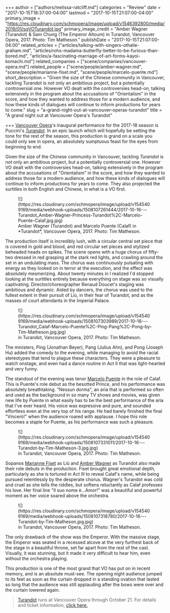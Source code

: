 +++
author = ["authors/melissa-ratcliff.md"]
categories = "Review"
date = "2017-10-15T18:37:00-04:00"
lastmod = "2017-10-15T21:07:00-04:00"
primary_image = "https://res.cloudinary.com/schmopera/image/upload/v1546392800/media/2019/01/sqVOTurandot.jpg"
primary_image_credit = "Amber Wagner (Turandot) & Sam Chung (The Emperor Altoum) in Turandot, Vancouver Opera, 2017. Photo: Tim Matheson."
publishDate = "2017-10-15T21:07:00-04:00"
related_articles = ["articles/talking-with-singers-othalie-graham.md", "articles/rohs-madama-butterfly-better-to-be-furious-than-bored.md", "articles/a-fascinating-marriage-of-art-forms-kayoi-komachi.md"]
related_companies = ["scene/companies/vancouver-opera.md"]
related_people = ["scene/people/amber-wagner.md", "scene/people/marianne-fiset.md", "scene/people/marcelo-puente.md"]
short_description = "Given the size of the Chinese community in Vancouver, tackling Turandot is not only an ambitious project, but a potentially controversial one. However VO dealt with the controversies head-on, talking extensively in the program about the accusations of &quot;Orientalism&quot; in the score, and how they wanted to address those for a modern audience, and how these kinds of dialogues will continue to inform productions for years to come."
slug = "a-grand-night-out-at-vancouver-operas-turandot"
title = "A grand night out at Vancouver Opera&#039;s Turandot"

+++
[Vancouver Opera](/scene/companies/vancouver-opera/)'s inaugural performance for the 2017-18 season is Puccini's [*Turandot*](https://www.vancouveropera.ca/Turandot). In an epic launch which will hopefully be setting the tone for the rest of the season, this production is grand on a scale you could only see in opera, an absolutely sumptuous feast for the eyes from beginning to end. 

Given the size of the Chinese community in Vancouver, tackling *Turandot* is not only an ambitious project, but a potentially controversial one. However VO dealt with the controversies head-on, talking extensively in the program about the accusations of "Orientalism" in the score, and how they wanted to address those for a modern audience, and how these kinds of dialogues will continue to inform productions for years to come. They also projected the surtitles in both English and Chinese, in what is a VO first.

<figure data-type="image">![](https://res.cloudinary.com/schmopera/image/upload/v1545409169/media/webhook-uploads/1508107261444/2017-10-16---Turandot_Amber-Wagner-Princess-Turandot%2C-Marcelo-Puente-Calaf.jpg.jpg)
<figcaption>Amber Wagner (Turandot) and Marcelo Puente (Calaf) in *Turandot*, Vancouver Opera, 2017. Photo: Tim Matheson.</figcaption>
</figure>

The production itself is incredibly lush, with a circular central set piece that is covered in gold and blood, and red circular set pieces and stylized beheaded heads on spikes. The scene opens with a huge chorus of fifty-two dressed in red grasping at the stark red lights, and crawling around the set in an undulating mass. The chorus was continuously pulsating with energy as they looked on in terror at the execution, and the effect was absolutely mesmerizing. About twenty minutes in I realized I'd stopped looking at the surtitles entirely because everything on stage was so visually captivating. Director/choreographer Renaud Doucet's staging was ambitious and dynamic. Aided by dancers, the chorus was used to the fullest extent in their pursuit of Liù, in their fear of Turandot, and as the masses of court attendants in the Imperial Palace. 

<figure data-type="image">![](https://res.cloudinary.com/schmopera/image/upload/v1545409169/media/webhook-uploads/1508107303989/2017-10-16---Turandot_Calaf-Marcelo-Puente%2C-Ping-Pang%2C-Pong-by-Tim-Matheson.jpg.jpg)
<figcaption> in Turandot, Vancouver Opera, 2017. Photo: Tim Matheson.</figcaption>
</figure>

The ministers, Ping (Jonathan Beyer), Pang (Julius Ahn), and Pong (Joseph Hu) added the comedy to the evening, while managing to avoid the racial stereotypes that tend to plague these characters. They were a pleasure to watch onstage, and even had a dance routine in Act II that was light-hearted and very funny. 

The standout of the evening was tenor [Marcelo Puente](/scene/people/marcelo-puente/) in the role of Calaf. This is Puente's role debut as the besotted Prince, and his performance was absolutely breathtaking. "Nessun dorma", an aria that is performed so often and used as the background in so many TV shows and movies, was given new life by Puente in what easily has to be the best performance of the aria that I've ever heard. His voice was expressive and pure, and sounded effortless even at the very top of his range. He had barely finished the final "Vincerò!" when the audience roared with applause. I hope this role becomes a staple for Puente, as his performance was such a pleasure.

<figure data-type="image">![](https://res.cloudinary.com/schmopera/image/upload/v1545409169/media/webhook-uploads/1508107331011/2017-10-16---Turandot-by-Tim-Matheson-3.jpg.jpg)
<figcaption> in Turandot, Vancouver Opera, 2017. Photo: Tim Matheson.</figcaption>
</figure>

Sopanos [Marianne Fiset](/scene/people/marianne-fiset/) as Liù and [Amber Wagner](/scene/people/amber-wagner/) as Turandot also made their role debuts in the production. Fiset brought great emotional depth, particularly as she is tortured in Act III to reveal Calaf's name, while being pursued relentlessly by the desperate chorus. Wagner's Turandot was cold and cruel as she tells the riddles, but softens reluctantly as Calaf professes his love. Her final line "Il suo nome è...Amor!" was a beautiful and powerful moment as her voice soared above the orchestra.

<figure data-type="image">![](https://res.cloudinary.com/schmopera/image/upload/v1545409169/media/webhook-uploads/1508107318780/2017-10-16---Turandot-by-Tim-Matheson.jpg.jpg)
<figcaption> in Turandot, Vancouver Opera, 2017. Photo: Tim Matheson.</figcaption>
</figure>

The only drawback of the show was the Emperor. With the massive stage, the Emperor was seated in a recessed alcove at the very furthest back of the stage in a beautiful throne, set far apart from the rest of the cast. Visually, it was stunning, but it made it very difficult to hear him, even without the orchestra playing. 

This production is one of the most grand that VO has put on in recent memory, and is an absolute must-see. The opening night audience jumped to its feet as soon as the curtain dropped in a standing ovation that lasted so long that the audience was still applauding after the bows were over and the curtain lowered again.

>[Turandot](https://www.vancouveropera.ca/Turandot) runs at Vancouver Opera through October 21. For details and ticket information, [click here.](https://www.vancouveropera.ca/Turandot)